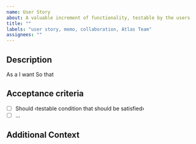 ```yaml
---
name: User Story
about: A valuable increment of functionality, testable by the users
title: ""
labels: "user story, memo, collaboration, Atlas Team"
assignees: ""
---
```


## Description

As a <persona or stakeholder type>
I want <some software feature>
So that <some business value>

## Acceptance criteria

- [ ] Should ‹testable condition that should be satisfied›
- [ ] …

## Additional Context
